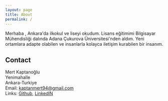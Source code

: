 ```yaml
---
layout: page
title: About
permalink: /
---
```


<!--{% include image.html url="images/avatar.jpg" caption="" max_width="300px" align="right" %}-->

Merhaba , Ankara'da ilkokul ve liseyi okudum. Lisans eğitimimi Bilgisayar Mühendisliği dalında Adana Çukurova Üniversitesi'nden aldım. Yeni ortamlara adapte olabilen ve insanlarla kolayca iletişim kurabilen bir insanım. 


## Contact

Mert Kaptanoğlu<br />
Yenimahalle <br />
Ankara-Turkiye<br />
Email: <a href="mailto:kaptanmert94@gmail.com" target="_blank">kaptanmert94@gmail.com</a><br />
Links: <a href="https://github.com/mertkaptan" target="_blank">Github</a>, <a href="https://www.linkedin.com/in/mertkaptan/" target="_blank">LinkedIN</a>

